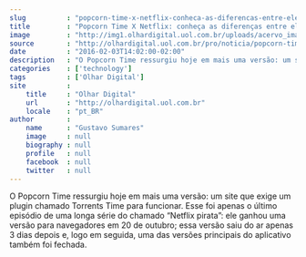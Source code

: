 ```yaml
---
slug          : "popcorn-time-x-netflix-conheca-as-diferencas-entre-eles"
title         : "Popcorn Time X Netflix: conheça as diferenças entre eles"
image         : "http://img1.olhardigital.uol.com.br/uploads/acervo_imagens/2016/02/20160203152235_660_420.jpg"
source        : "http://olhardigital.uol.com.br/pro/noticia/popcorn-time-x-netflix-conheca-as-diferencas-entre-eles/54891"
date          : "2016-02-03T14:02:00-02:00"
description   : "O Popcorn Time ressurgiu hoje em mais uma versão: um site que exige um plugin chamado Torrents Time para funcionar. Esse foi apenas o último episódio de uma longa série do chamado “Netflix pirata”: ele ganhou uma versão para navegadores em 20 de outubro; essa versão saiu do ar apenas 3 dias depois e, logo em seguida, uma das versões principais do aplicativo também foi fechada."
categories    : ['technology']
tags          : ['Olhar Digital']
site          :
    title     : "Olhar Digital"
    url       : "http://olhardigital.uol.com.br"
    locale    : "pt_BR"
author        :
    name      : "Gustavo Sumares"
    image     : null
    biography : null
    profile   : null
    facebook  : null
    twitter   : null
---
```


O Popcorn Time ressurgiu hoje em mais uma versão: um site que exige um plugin chamado Torrents Time para funcionar. Esse foi apenas o último episódio de uma longa série do chamado “Netflix pirata”: ele ganhou uma versão para navegadores em 20 de outubro; essa versão saiu do ar apenas 3 dias depois e, logo em seguida, uma das versões principais do aplicativo também foi fechada.
